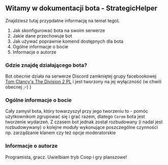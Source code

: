 ## Witamy w dokumentacji bota - StrategicHelper

Znajdziesz tutaj przypdatne informację na temat tegoL
1. Jak skonfigurować bota na swoim serwerze
2. Jakie dane przechowuje bot
3. Jak używać poprawnie komend dostępnych dla bota
4. Ogólne informacje o bocie
5. Informacje o autorze

### Gdzie znajdę działającego bota?

Bot obecnie działa na serwerze Discord zamkniętej grupy facebookowej [Tom Clancy's The Division 2 PL](http://thedivisionpolska.pl) i jest tworzony na jej wyłączność (w chwili obecnej ;-) )

[](https://discordapp.com/widget?id=251069424272932874&theme=dark ':include :type=iframe width="350" height="500"')
### Ogólne informacje o bocie

Cały zamysł bota, który towarzyszył przy jego tworzeniu to - pomóc użytkownikom zgrupować się i grać razem, dlatego `Corem` bota jest tworzenie wydarzeń. 
Z czasem bot jednak został rozbudowany (i nadal jest rozbudowywany) o kolejne moduły wykonujące poszczególne czynności np. zarządzanie klanem czy też opcje moderatorskie

### Informacje o autorze

Programista, gracz. Uwielbiam tryb Coop i gry planszowe!
